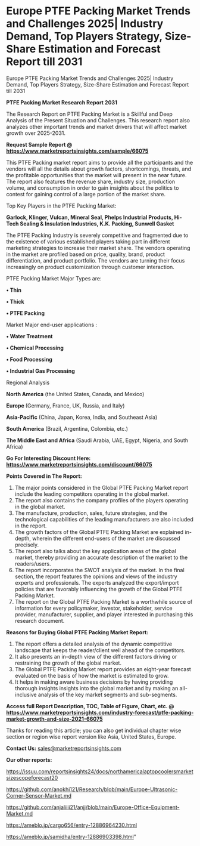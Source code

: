 # Europe PTFE Packing Market Trends and Challenges 2025| Industry Demand, Top Players Strategy, Size-Share Estimation and Forecast Report till 2031
Europe PTFE Packing Market Trends and Challenges 2025| Industry Demand, Top Players Strategy, Size-Share Estimation and Forecast Report till 2031

<strong>PTFE Packing Market Research Report 2031</strong>

The Research Report on PTFE Packing Market is a Skillful and Deep Analysis of the Present Situation and Challenges. This research report also analyzes other important trends and market drivers that will affect market growth over 2025-2031.

<strong>Request Sample Report @ <a href=https://www.marketreportsinsights.com/sample/66075>https://www.marketreportsinsights.com/sample/66075</a></strong>

This PTFE Packing market report aims to provide all the participants and the vendors will all the details about growth factors, shortcomings, threats, and the profitable opportunities that the market will present in the near future. The report also features the revenue share, industry size, production volume, and consumption in order to gain insights about the politics to contest for gaining control of a large portion of the market share.

Top Key Players in the PTFE Packing Market:

<strong>Garlock, Klinger, Vulcan, Mineral Seal, Phelps Industrial Products, Hi-Tech Sealing & Insulation Industries, K.K. Packing, Sunwell Gasket</strong>

The PTFE Packing Industry is severely competitive and fragmented due to the existence of various established players taking part in different marketing strategies to increase their market share. The vendors operating in the market are profiled based on price, quality, brand, product differentiation, and product portfolio. The vendors are turning their focus increasingly on product customization through customer interaction.

PTFE Packing Market Major Types are:

<strong>• Thin

• Thick

• PTFE Packing</strong>

Market Major end-user applications :

<strong>• Water Treatment

• Chemical Processing

• Food Processing

• Industrial Gas Processing</strong>

Regional Analysis

</u><strong><b>North America</b></strong> (the United States, Canada, and Mexico)

<strong><b>Europe </b></strong>(Germany, France, UK, Russia, and Italy)

<strong><b>Asia-Pacific</b></strong> (China, Japan, Korea, India, and Southeast Asia)

<strong><b>South America</b></strong> (Brazil, Argentina, Colombia, etc.)

<strong><b>The Middle East and Africa</b></strong> (Saudi Arabia, UAE, Egypt, Nigeria, and South Africa)

<strong>Go For Interesting Discount Here: <a href=https://www.marketreportsinsights.com/discount/66075>https://www.marketreportsinsights.com/discount/66075</a></strong>

<strong>Points Covered in The Report:</strong>
<ol>
  <li>The major points considered in the Global PTFE Packing Market report include the leading competitors operating in the global market.</li>
  <li>The report also contains the company profiles of the players operating in the global market.</li>
  <li>The manufacture, production, sales, future strategies, and the technological capabilities of the leading manufacturers are also included in the report.</li>
  <li>The growth factors of the Global PTFE Packing Market are explained in-depth, wherein the different end-users of the market are discussed precisely.</li>
  <li>The report also talks about the key application areas of the global market, thereby providing an accurate description of the market to the readers/users.</li>
  <li>The report incorporates the SWOT analysis of the market. In the final section, the report features the opinions and views of the industry experts and professionals. The experts analyzed the export/import policies that are favorably influencing the growth of the Global PTFE Packing Market.</li>
  <li>The report on the Global PTFE Packing Market is a worthwhile source of information for every policymaker, investor, stakeholder, service provider, manufacturer, supplier, and player interested in purchasing this research document.</li>
</ol>
<strong>Reasons for Buying Global PTFE Packing Market Report:</strong>

<ol>
  <li>The report offers a detailed analysis of the dynamic competitive landscape that keeps the reader/client well ahead of the competitors.</li>
  <li>It also presents an in-depth view of the different factors driving or restraining the growth of the global market.</li>
  <li>The Global PTFE Packing Market report provides an eight-year forecast evaluated on the basis of how the market is estimated to grow.</li>
  <li>It helps in making aware business decisions by having providing thorough insights insights into the global market and by making an all-inclusive analysis of the key market segments and sub-segments.</li>
</ol>
<strong>Access full Report Description, TOC, Table of Figure, Chart, etc. @ <a href=https://www.marketreportsinsights.com/industry-forecast/ptfe-packing-market-growth-and-size-2021-66075>https://www.marketreportsinsights.com/industry-forecast/ptfe-packing-market-growth-and-size-2021-66075</a></strong>


Thanks for reading this article; you can also get individual chapter wise section or region wise report version like Asia, United States, Europe.

<strong>Contact Us:</strong>
sales@marketreportsinsights.com

<strong>Our other reports:</strong>

<a href=https://issuu.com/reportsinsights24/docs/northamericalaptopcoolersmarketsizescopeforecast20>https://issuu.com/reportsinsights24/docs/northamericalaptopcoolersmarketsizescopeforecast20</a>

<a href=https://github.com/anokhi121/Research/blob/main/Europe-Ultrasonic-Corner-Sensor-Market.md>https://github.com/anokhi121/Research/blob/main/Europe-Ultrasonic-Corner-Sensor-Market.md</a>

<a href=https://github.com/anjaliiii21/anjj/blob/main/Europe-Office-Equipment-Market.md>https://github.com/anjaliiii21/anjj/blob/main/Europe-Office-Equipment-Market.md</a>

<a href=https://ameblo.jp/cargo656/entry-12886964230.html>https://ameblo.jp/cargo656/entry-12886964230.html</a>

<a href=https://ameblo.jp/samidha/entry-12886903398.html>https://ameblo.jp/samidha/entry-12886903398.html</a>"
